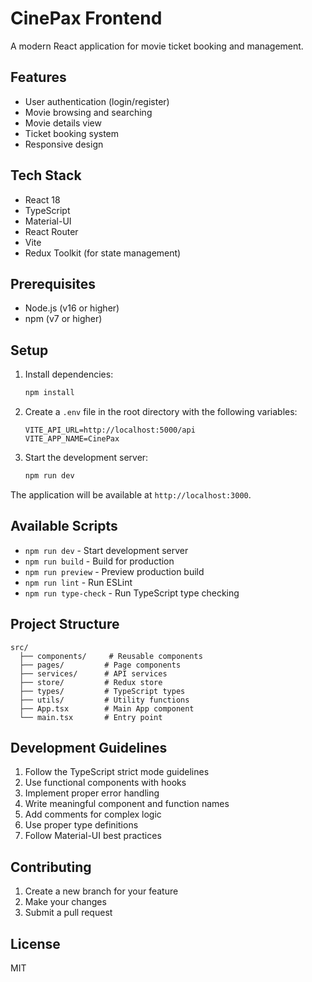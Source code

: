 # CinePax Frontend

A modern React application for movie ticket booking and management.

## Features

- User authentication (login/register)
- Movie browsing and searching
- Movie details view
- Ticket booking system
- Responsive design

## Tech Stack

- React 18
- TypeScript
- Material-UI
- React Router
- Vite
- Redux Toolkit (for state management)

## Prerequisites

- Node.js (v16 or higher)
- npm (v7 or higher)

## Setup

1. Install dependencies:
   ```bash
   npm install
   ```

2. Create a `.env` file in the root directory with the following variables:
   ```
   VITE_API_URL=http://localhost:5000/api
   VITE_APP_NAME=CinePax
   ```

3. Start the development server:
   ```bash
   npm run dev
   ```

The application will be available at `http://localhost:3000`.

## Available Scripts

- `npm run dev` - Start development server
- `npm run build` - Build for production
- `npm run preview` - Preview production build
- `npm run lint` - Run ESLint
- `npm run type-check` - Run TypeScript type checking

## Project Structure

```
src/
  ├── components/     # Reusable components
  ├── pages/         # Page components
  ├── services/      # API services
  ├── store/         # Redux store
  ├── types/         # TypeScript types
  ├── utils/         # Utility functions
  ├── App.tsx        # Main App component
  └── main.tsx       # Entry point
```

## Development Guidelines

1. Follow the TypeScript strict mode guidelines
2. Use functional components with hooks
3. Implement proper error handling
4. Write meaningful component and function names
5. Add comments for complex logic
6. Use proper type definitions
7. Follow Material-UI best practices

## Contributing

1. Create a new branch for your feature
2. Make your changes
3. Submit a pull request

## License

MIT
